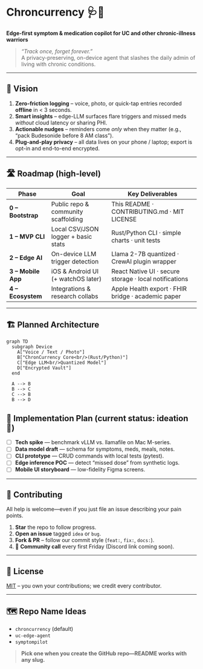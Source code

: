 # Chroncurrency 🩺📲  
**Edge-first symptom & medication copilot for UC and other chronic-illness warriors**

> *“Track once, forget forever.”*  
> A privacy-preserving, on-device agent that slashes the daily admin of living with chronic conditions.

---

## 🌟 Vision

1. **Zero-friction logging** – voice, photo, or quick-tap entries recorded **offline** in < 3 seconds.  
2. **Smart insights** – edge-LLM surfaces flare triggers and missed meds *without* cloud latency or sharing PHI.  
3. **Actionable nudges** – reminders come *only* when they matter (e.g., “pack Budesonide before 8 AM class”).  
4. **Plug-and-play privacy** – all data lives on your phone / laptop; export is opt-in and end-to-end encrypted.  

---

## 🛣️ Roadmap (high-level)

| Phase | Goal | Key Deliverables |
|-------|------|------------------|
| **0 – Bootstrap** | Public repo & community scaffolding | This README · CONTRIBUTING.md · MIT LICENSE |
| **1 – MVP CLI** | Local CSV/JSON logger + basic stats | Rust/Python CLI · simple charts · unit tests |
| **2 – Edge AI** | On-device LLM trigger detection | Llama 2-7B quantized · CrewAI plugin wrapper |
| **3 – Mobile App** | iOS & Android UI (+ watchOS later) | React Native UI · secure storage · local notifications |
| **4 – Ecosystem** | Integrations & research collabs | Apple Health export · FHIR bridge · academic paper |

---

## 🏗️ Planned Architecture

```mermaid
graph TD
  subgraph Device
    A["Voice / Text / Photo"]
    B["ChronCurrency Core<br/>(Rust/Python)"]
    C["Edge LLM<br/>Quantized Model"]
    D["Encrypted Vault"]
  end

  A --> B
  B --> C
  C --> B
  B --> D
```
## 🔧 Implementation Plan (current status: **ideation 🧠**)

- [ ] **Tech spike** — benchmark vLLM vs. llamafile on Mac M-series.  
- [ ] **Data model draft** — schema for symptoms, meds, meals, notes.  
- [ ] **CLI prototype** — CRUD commands with local tests (pytest).  
- [ ] **Edge inference POC** — detect “missed dose” from synthetic logs.  
- [ ] **Mobile UI storyboard** — low-fidelity Figma screens.

---

## 🤝 Contributing

All help is welcome—even if you just file an issue describing your pain points.

1. **Star** the repo to follow progress.  
2. **Open an issue** tagged `idea` or `bug`.  
3. **Fork & PR** – follow our commit style (`feat:`, `fix:`, `docs:`).  
4. 📣 **Community call** every first Friday (Discord link coming soon).

---

## 📜 License

[MIT](LICENSE) – you own your contributions; we credit every contributor.

---

## 🗺️ Repo Name Ideas

* `chroncurrency`  (default)  
* `uc-edge-agent`  
* `symptompilot`

> **Pick one when you create the GitHub repo—README works with any slug.**

